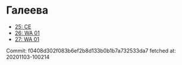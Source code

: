# Галеева
- [25: CE](25.md)
- [26: WA 01](26.md)
- [27: WA 01](27.md)

Commit: f0408d302f083b6ef2b8d133b0b1b7a732533da7
 fetched at: 20201103-100214
